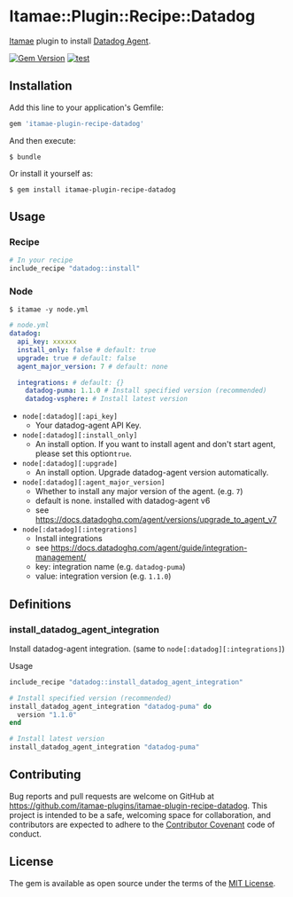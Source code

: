# Itamae::Plugin::Recipe::Datadog

[Itamae](https://github.com/itamae-kitchen/itamae) plugin to install [Datadog Agent](https://docs.datadoghq.com/agent/).

[![Gem Version](https://badge.fury.io/rb/itamae-plugin-recipe-datadog.svg)](https://badge.fury.io/rb/itamae-plugin-recipe-datadog)
[![test](https://github.com/itamae-plugins/itamae-plugin-recipe-datadog/actions/workflows/test.yml/badge.svg)](https://github.com/itamae-plugins/itamae-plugin-recipe-datadog/actions/workflows/test.yml)

## Installation

Add this line to your application's Gemfile:

```ruby
gem 'itamae-plugin-recipe-datadog'
```

And then execute:

    $ bundle

Or install it yourself as:

    $ gem install itamae-plugin-recipe-datadog

## Usage

### Recipe
```ruby
# In your recipe
include_recipe "datadog::install"
```

### Node
`$ itamae -y node.yml`

```yaml
# node.yml
datadog:
  api_key: xxxxxx
  install_only: false # default: true
  upgrade: true # default: false
  agent_major_version: 7 # default: none

  integrations: # default: {}
    datadog-puma: 1.1.0 # Install specified version (recommended)
    datadog-vsphere: # Install latest version
```

- `node[:datadog][:api_key]`
  - Your datadog-agent API Key.
- `node[:datadog][:install_only]`
  - An install option. If you want to install agent and don't start agent, please set this option`true`.
- `node[:datadog][:upgrade]`
  - An install option. Upgrade datadog-agent version automatically.
- `node[:datadog][:agent_major_version]`
  - Whether to install any major version of the agent. (e.g. `7`)
  - default is none. installed with datadog-agent v6
  - see https://docs.datadoghq.com/agent/versions/upgrade_to_agent_v7
- `node[:datadog][:integrations]`
  - Install integrations
  - see https://docs.datadoghq.com/agent/guide/integration-management/
  - key: integration name (e.g. `datadog-puma`)
  - value: integration version (e.g. `1.1.0`)

## Definitions
### install_datadog_agent_integration
Install datadog-agent integration. (same to `node[:datadog][:integrations]`)

Usage

```ruby
include_recipe "datadog::install_datadog_agent_integration"

# Install specified version (recommended)
install_datadog_agent_integration "datadog-puma" do
  version "1.1.0"
end

# Install latest version
install_datadog_agent_integration "datadog-puma"
```

## Contributing

Bug reports and pull requests are welcome on GitHub at https://github.com/itamae-plugins/itamae-plugin-recipe-datadog. This project is intended to be a safe, welcoming space for collaboration, and contributors are expected to adhere to the [Contributor Covenant](http://contributor-covenant.org) code of conduct.


## License

The gem is available as open source under the terms of the [MIT License](http://opensource.org/licenses/MIT).

